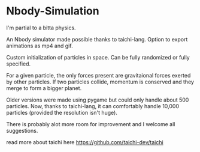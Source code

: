 # Nbody-Simulation
I'm partial to a bitta physics.

An Nbody simulator made possible thanks to taichi-lang. Option to export animations as mp4 and gif. 

Custom initialization of particles in space. Can be fully randomized or fully specified. 

For a given particle, the only forces present are gravitaional forces exerted by other particles. If two particles collide, momentum is conserved and they merge to form a bigger planet.

Older versions were made using pygame but could only handle about 500 particles. Now, thanks to taichi-lang, it can comfortably handle 10,000 particles (provided the resolution isn't huge).

There is probably alot more room for improvement and I welcome all suggestions.

read more about taichi here https://github.com/taichi-dev/taichi

